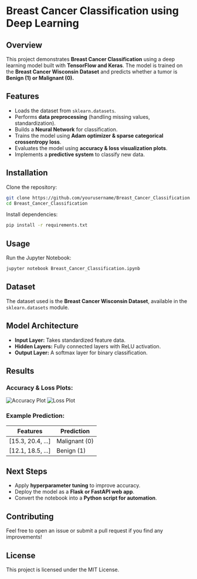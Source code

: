# Breast Cancer Classification using Deep Learning

## Overview
This project demonstrates **Breast Cancer Classification** using a deep learning model built with **TensorFlow and Keras**. The model is trained on the **Breast Cancer Wisconsin Dataset** and predicts whether a tumor is **Benign (1) or Malignant (0).**

## Features
- Loads the dataset from `sklearn.datasets`.
- Performs **data preprocessing** (handling missing values, standardization).
- Builds a **Neural Network** for classification.
- Trains the model using **Adam optimizer & sparse categorical crossentropy loss**.
- Evaluates the model using **accuracy & loss visualization plots**.
- Implements a **predictive system** to classify new data.

## Installation
Clone the repository:
```bash
git clone https://github.com/yourusername/Breast_Cancer_Classification.git
cd Breast_Cancer_Classification
```

Install dependencies:
```bash
pip install -r requirements.txt
```

## Usage
Run the Jupyter Notebook:
```bash
jupyter notebook Breast_Cancer_Classification.ipynb
```

## Dataset
The dataset used is the **Breast Cancer Wisconsin Dataset**, available in the `sklearn.datasets` module.

## Model Architecture
- **Input Layer:** Takes standardized feature data.
- **Hidden Layers:** Fully connected layers with ReLU activation.
- **Output Layer:** A softmax layer for binary classification.

## Results
### Accuracy & Loss Plots:
![Accuracy Plot](path/to/accuracy_plot.png)
![Loss Plot](path/to/loss_plot.png)

### Example Prediction:
| Features | Prediction |
|----------|------------|
| [15.3, 20.4, ...] | Malignant (0) |
| [12.1, 18.5, ...] | Benign (1) |

## Next Steps
- Apply **hyperparameter tuning** to improve accuracy.
- Deploy the model as a **Flask or FastAPI web app**.
- Convert the notebook into a **Python script for automation**.

## Contributing
Feel free to open an issue or submit a pull request if you find any improvements!

## License
This project is licensed under the MIT License.


